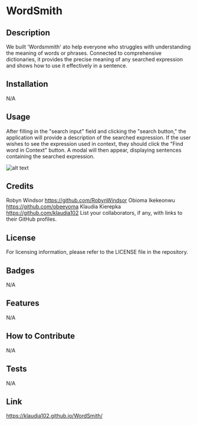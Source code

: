 # WordSmith

## Description

We built 'Wordsmmith' ato help everyone who struggles with understanding the meaning of words or phrases. Connected to comprehensive dictionaries, it provides the precise meaning of any searched expression and shows how to use it effectively in a sentence.

## Installation

N/A

## Usage

After filling in the "search input" field and clicking the "search button," the application will provide a description of the searched expression. If the user wishes to see the expression used in context, they should click the "Find word in Context" button. A modal will then appear, displaying sentences containing the searched expression.

![alt text](assets/images/screenshot.png)

## Credits

Robyn Windsor https://github.com/RobynWindsor
Obioma Ikekeonwu https://github.com/obeeyoma
Klaudia Kierepka https://github.com/klaudia102
List your collaborators, if any, with links to their GitHub profiles.

## License

For licensing information, please refer to the LICENSE file in the repository.

## Badges

N/A

## Features

N/A

## How to Contribute

N/A

## Tests

N/A

## Link

https://klaudia102.github.io/WordSmith/